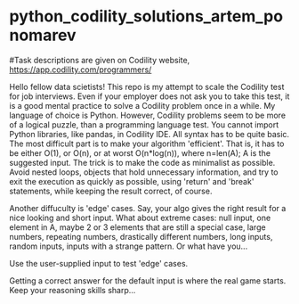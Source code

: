 # python_codility_solutions_artem_ponomarev
#Task descriptions are given on Codility website, https://app.codility.com/programmers/

Hello fellow data scietists! This repo is my attempt to 
scale the Codility test for job interviews. Even if your 
employer does not ask you to take this test, it is a good 
mental practice to solve a Codility problem once in a while. 
My language of choice is Python. However, Codility problems 
seem to be more of a logical puzzle, than a programming 
language test. You cannot import Python libraries, like pandas,
in Codility IDE. All syntax has to be quite basic. The most 
difficult part is to make your algorithm 'efficient'. That is,
it has to be either O(1), or O(n), or at worst O(n*log(n)), 
where n=len(A); A is the suggested input. The trick is to make
the code as minimalist as possible. Avoid nested loops,
objects that hold unnecessary information, and try to exit the
execution as quickly as possible, using 'return' and 'break'
statements, while keeping the result correct, of course.

Another diffuculty is 'edge' cases. Say, your algo gives the right result for a nice looking and short input. What about extreme cases: null input, one element in A, maybe 2 or 3 elements that are still a special case, large numbers, repeating numbers, drastically different numbers, long inputs, random inputs, inputs with a strange pattern. Or what have you...

Use the user-supplied input to test 'edge' cases.

Getting a correct answer for the default input is where the real game starts. Keep your reasoning skills sharp...
